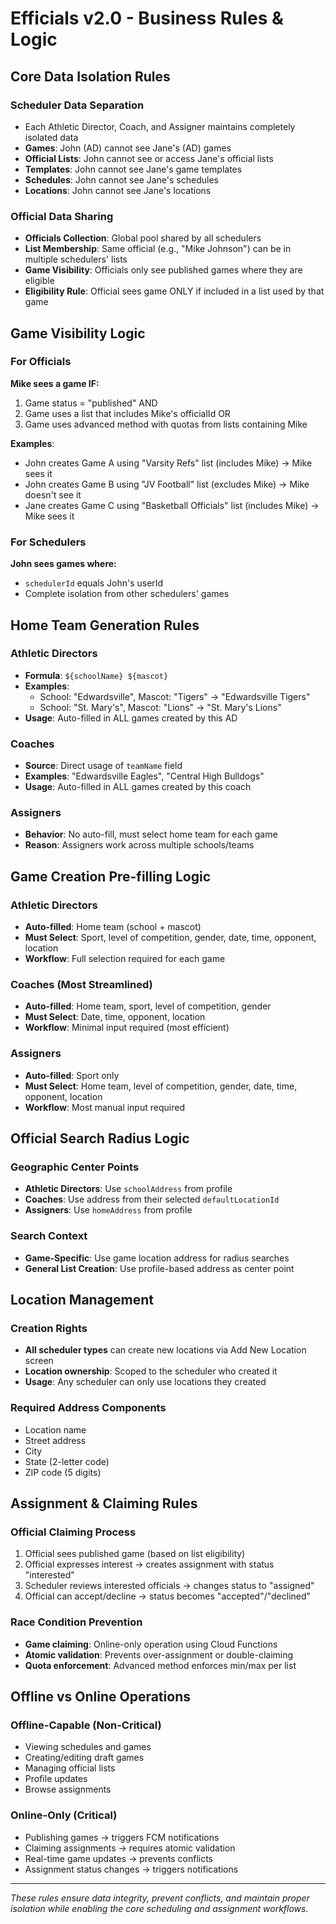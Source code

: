 # Efficials v2.0 - Business Rules & Logic

## Core Data Isolation Rules

### Scheduler Data Separation
- Each Athletic Director, Coach, and Assigner maintains completely isolated data
- **Games**: John (AD) cannot see Jane's (AD) games
- **Official Lists**: John cannot see or access Jane's official lists  
- **Templates**: John cannot see Jane's game templates
- **Schedules**: John cannot see Jane's schedules
- **Locations**: John cannot see Jane's locations

### Official Data Sharing
- **Officials Collection**: Global pool shared by all schedulers
- **List Membership**: Same official (e.g., "Mike Johnson") can be in multiple schedulers' lists
- **Game Visibility**: Officials only see published games where they are eligible
- **Eligibility Rule**: Official sees game ONLY if included in a list used by that game

## Game Visibility Logic

### For Officials
**Mike sees a game IF:**
1. Game status = "published" AND
2. Game uses a list that includes Mike's officialId OR
3. Game uses advanced method with quotas from lists containing Mike

**Examples**:
- John creates Game A using "Varsity Refs" list (includes Mike) → Mike sees it
- John creates Game B using "JV Football" list (excludes Mike) → Mike doesn't see it  
- Jane creates Game C using "Basketball Officials" list (includes Mike) → Mike sees it

### For Schedulers
**John sees games where:**
- `schedulerId` equals John's userId
- Complete isolation from other schedulers' games

## Home Team Generation Rules

### Athletic Directors
- **Formula**: `${schoolName} ${mascot}`
- **Examples**: 
  - School: "Edwardsville", Mascot: "Tigers" → "Edwardsville Tigers"
  - School: "St. Mary's", Mascot: "Lions" → "St. Mary's Lions"
- **Usage**: Auto-filled in ALL games created by this AD

### Coaches  
- **Source**: Direct usage of `teamName` field
- **Examples**: "Edwardsville Eagles", "Central High Bulldogs"
- **Usage**: Auto-filled in ALL games created by this coach

### Assigners
- **Behavior**: No auto-fill, must select home team for each game
- **Reason**: Assigners work across multiple schools/teams

## Game Creation Pre-filling Logic

### Athletic Directors
- **Auto-filled**: Home team (school + mascot)
- **Must Select**: Sport, level of competition, gender, date, time, opponent, location
- **Workflow**: Full selection required for each game

### Coaches (Most Streamlined)
- **Auto-filled**: Home team, sport, level of competition, gender
- **Must Select**: Date, time, opponent, location
- **Workflow**: Minimal input required (most efficient)

### Assigners  
- **Auto-filled**: Sport only
- **Must Select**: Home team, level of competition, gender, date, time, opponent, location
- **Workflow**: Most manual input required

## Official Search Radius Logic

### Geographic Center Points
- **Athletic Directors**: Use `schoolAddress` from profile
- **Coaches**: Use address from their selected `defaultLocationId` 
- **Assigners**: Use `homeAddress` from profile

### Search Context
- **Game-Specific**: Use game location address for radius searches
- **General List Creation**: Use profile-based address as center point

## Location Management

### Creation Rights
- **All scheduler types** can create new locations via Add New Location screen
- **Location ownership**: Scoped to the scheduler who created it
- **Usage**: Any scheduler can only use locations they created

### Required Address Components  
- Location name
- Street address
- City
- State (2-letter code)
- ZIP code (5 digits)

## Assignment & Claiming Rules

### Official Claiming Process
1. Official sees published game (based on list eligibility)
2. Official expresses interest → creates assignment with status "interested"
3. Scheduler reviews interested officials → changes status to "assigned"
4. Official can accept/decline → status becomes "accepted"/"declined"

### Race Condition Prevention
- **Game claiming**: Online-only operation using Cloud Functions
- **Atomic validation**: Prevents over-assignment or double-claiming
- **Quota enforcement**: Advanced method enforces min/max per list

## Offline vs Online Operations

### Offline-Capable (Non-Critical)
- Viewing schedules and games
- Creating/editing draft games  
- Managing official lists
- Profile updates
- Browse assignments

### Online-Only (Critical)
- Publishing games → triggers FCM notifications
- Claiming assignments → requires atomic validation
- Real-time game updates → prevents conflicts
- Assignment status changes → triggers notifications

---

*These rules ensure data integrity, prevent conflicts, and maintain proper isolation while enabling the core scheduling and assignment workflows.*